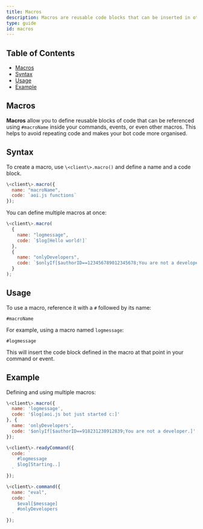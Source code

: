 ```yaml
---
title: Macros
description: Macros are reusable code blocks that can be inserted in other commands.
type: guide
id: macros
---
```


## Table of Contents

- [Macros](#macros)
- [Syntax](#syntax)
- [Usage](#usage)
- [Example](#example)

## Macros

**Macros** allow you to define reusable blocks of code that can be referenced using `#macroName` inside your commands, events, or even other macros. This helps to avoid repeating code and makes your bot code more organised.

## Syntax

To create a macro, use `\<client\>.macro()` and define a name and a code block.

```js
\<client\>.macro({
  name: "macroName",
  code: `aoi.js functions`
});
```

You can define multiple macros at once:

```js
\<client\>.macro(
  {
    name: "logmessage",
    code: `$log[Hello world!]`
  },
  {
    name: "onlyDevelopers",
    code: `$onlyIf[$authorID==123456789012345678;You are not a developer.]`
  }
);
```

## Usage

To use a macro, reference it with a `#` followed by its name:

```
#macroName
```

For example, using a macro named `logmessage`:

```
#logmessage
```

This will insert the code block defined in the macro at that point in your command or event.

## Example

Defining and using multiple macros:

```js
\<client\>.macro({
  name: 'logmessage',
  code: '$log[aoi.js bot just started c:]'
}, {
  name: 'onlyDevelopers',
  code: '$onlyIf[$authorID==918231238912839;You are not a developer.]'
});
```
```js
\<client\>.readyCommand({
  code: `
    #logmessage
    $log[Starting..]
  `
});
```
```js
\<client\>.command({
  name: "eval",
  code: `
    $eval[$message]
    #onlyDevelopers
  `
});
```
